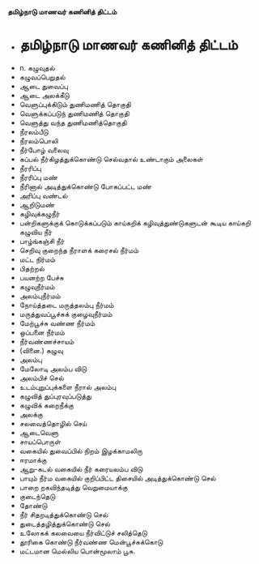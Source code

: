 **தமிழ்நாடு மாணவர் கணினித் திட்டம்**
- # தமிழ்நாடு மாணவர் கணினித் திட்டம்
- n. கழுவுதல்
- கழுவப்பெறுதல்
- ஆடை துவைப்பு
-  ஆடை அலக்கீடு
- வெளுப்புக்கிடும் துணிமணித் தொகுதி
- வெளுக்கப்படுந்  துணிமணித் தொகுதி
- வெளுத்து  வந்த துணிமணித்தொகுதி
- நீரலம்பீடு
- நீரலம்பொலி
- நீர்போழ் வலைவு
- கப்பல் நீர்கிழத்துக்கொண்டு செல்வதால் உண்டாகும் அலைகள்
- நீரரிப்பு
- நீரரிப்பு மண்
- நீரினால் அடித்துக்கொண்டு போகப்பட்ட மண்
- அரிப்பு வண்டல்
- ஆறிடுமண்
- கழிவுக்கழுநீர்
- பன்றிகளுக்குக் கொடுக்கப்படும் காய்கறிக் கழிவுத்துண்டுகளுடன் கூடிய காய்கறி கழுவிய நீர்
-  பாழ்ங்கஞ்சி நீர்
- செறிவு குறைந்த நீராளக் கரைசல் நீர்மம்
- மட்ட நிர்மம்
- பிதற்றல்
- பயனற்ற பேச்சு
- கழுவுநீர்மம்
- அலம்புநீர்மம்
- நோய்த்தடை மருத்தலம்பு நீர்மம்
- மருத்துவப்பூச்சுக் குழைவுநீர்மம்
- மேற்பூச்சு வண்ண நீர்மம்
- ஒப்பனை நீர்மம்
- நீர்வண்ணச்சாயம்
- (வினை.) கழுவு
- அலம்பு
- மேலோடி அலம்ப விடு
- அலம்பிச் செல்
- உடம்புறுப்புக்களை நீரால் அலம்பு
- கழுவித் துப்புரவுப்படுத்து
- கழுவிக் கறைநீக்கு
-  அலக்கு
- சலவைத்தொழில் செய்
- ஆடைவெளு
- சாயப்பொருள்
- வகையில் துவைப்பில் நிறம் இழக்காமலிரு
- ஈரமாக்கு
- ஆறு-கடல் வகையில் நீர் கரையலம்ப விடு
- பாயும் நீர்ம வகையில் குறிப்பிட்ட  திசையில் அடித்துக்கொண்டு செல்
- பாறை றகவிந்தடித்து வெறுமையாக்கு
- குடைந்தெடு
- தோண்டு
- நீர்   சிதறடித்துக்கொண்டு செல்
- துடைத்தழித்துக்கொண்டு செல்
- உலோகக் கலவையை நீர்விட்டுச் சலித்தெடு
- தூரிகை கொண்டு நீர்வண்ண மென்பூச்சுக்கொடு
- மட்டமான மெல்லிய பொன்மூலாம் பூசு.

